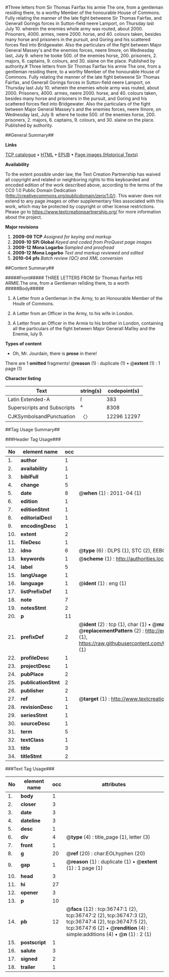 #Three letters from Sir Thomas Fairfax his armie The one, from a gentleman residing there, to a worthy Member of the honourable House of Commons. Fully relating the manner of the late fight betweene Sir Thomas Fairfax, and Generall Gorings forces in Sutton-field neere Lamport, on Thursday last July 10. wherein the enemies whole army was routed, about 2000. Prisoners, 4000. armes, neere 2000. horse, and 40. colours taken, besides many horse and prisoners in the pursuit, and Goring and his scattered forces fled into Bridgewater. Also the particulars of the fight between Major General Massey's and the enemies forces, neere Ilmore, on Wednesday last, July 9. where he tooke 500. of the enemies horse, 200. prisoners, 2. majors, 6. captains, 9. colours, and 30. slaine on the place. Published by authority.#
Three letters from Sir Thomas Fairfax his armie The one, from a gentleman residing there, to a worthy Member of the honourable House of Commons. Fully relating the manner of the late fight betweene Sir Thomas Fairfax, and Generall Gorings forces in Sutton-field neere Lamport, on Thursday last July 10. wherein the enemies whole army was routed, about 2000. Prisoners, 4000. armes, neere 2000. horse, and 40. colours taken, besides many horse and prisoners in the pursuit, and Goring and his scattered forces fled into Bridgewater. Also the particulars of the fight between Major General Massey's and the enemies forces, neere Ilmore, on Wednesday last, July 9. where he tooke 500. of the enemies horse, 200. prisoners, 2. majors, 6. captains, 9. colours, and 30. slaine on the place. Published by authority.

##General Summary##

**Links**

[TCP catalogue](http://www.ota.ox.ac.uk/tcp/)  • 
[HTML](http://tei.it.ox.ac.uk/tcp/Texts-HTML/free/A62/A62485.html)  • 
[EPUB](http://tei.it.ox.ac.uk/tcp/Texts-EPUB/free/A62/A62485.epub) • 
[Page images (Historical Texts)](https://historicaltexts.jisc.ac.uk/eebo-99832275e)

**Availability**

To the extent possible under law, the Text Creation Partnership has waived all copyright and related or neighboring rights to this keyboarded and encoded edition of the work described above, according to the terms of the CC0 1.0 Public Domain Dedication (http://creativecommons.org/publicdomain/zero/1.0/). This waiver does not extend to any page images or other supplementary files associated with this work, which may be protected by copyright or other license restrictions. Please go to https://www.textcreationpartnership.org/ for more information about the project.

**Major revisions**

1. __2009-09__ __TCP__ *Assigned for keying and markup*
1. __2009-10__ __SPi Global__ *Keyed and coded from ProQuest page images*
1. __2009-12__ __Mona Logarbo__ *Sampled and proofread*
1. __2009-12__ __Mona Logarbo__ *Text and markup reviewed and edited*
1. __2010-04__ __pfs__ *Batch review (QC) and XML conversion*

##Content Summary##

#####Front#####
THREE LETTERS FROM Sir Thomas Fairfax HIS ARMIE.The one, from a Gentleman reſiding there, to a worth
#####Body#####

1. A Letter from a Gentleman in the Army, to an Honourable Member of the Houſe of Commons.

1. A Letter from an Officer in the Army, to his wife in London.

1. A Letter from an Officer in the Armie to his brother in London, containing all the particulars of the fight between Major Generall Maſſey and the Enemie, Iuly 9.

**Types of content**

  * Oh, Mr. Jourdain, there is **prose** in there!

There are 1 **omitted** fragments! 
 @__reason__ (1) : duplicate (1)  •  @__extent__ (1) : 1 page (1)

**Character listing**


|Text|string(s)|codepoint(s)|
|---|---|---|
|Latin Extended-A|ſ|383|
|Superscripts             and Subscripts|⁴|8308|
|CJKSymbolsandPunctuation|〈〉|12296 12297|

##Tag Usage Summary##

###Header Tag Usage###

|No|element name|occ|attributes|
|---|---|---|---|
|1.|__author__|1||
|2.|__availability__|1||
|3.|__biblFull__|1||
|4.|__change__|5||
|5.|__date__|8| @__when__ (1) : 2011-04 (1)|
|6.|__edition__|1||
|7.|__editionStmt__|1||
|8.|__editorialDecl__|1||
|9.|__encodingDesc__|1||
|10.|__extent__|2||
|11.|__fileDesc__|1||
|12.|__idno__|6| @__type__ (6) : DLPS (1), STC (2), EEBO-CITATION (1), PROQUEST (1), VID (1)|
|13.|__keywords__|1| @__scheme__ (1) : http://authorities.loc.gov/ (1)|
|14.|__label__|5||
|15.|__langUsage__|1||
|16.|__language__|1| @__ident__ (1) : eng (1)|
|17.|__listPrefixDef__|1||
|18.|__note__|7||
|19.|__notesStmt__|2||
|20.|__p__|11||
|21.|__prefixDef__|2| @__ident__ (2) : tcp (1), char (1)  •  @__matchPattern__ (2) : ([0-9\-]+):([0-9IVX]+) (1), (.+) (1)  •  @__replacementPattern__ (2) : http://eebo.chadwyck.com/downloadtiff?vid=$1&page=$2 (1), https://raw.githubusercontent.com/textcreationpartnership/Texts/master/tcpchars.xml#$1 (1)|
|22.|__profileDesc__|1||
|23.|__projectDesc__|1||
|24.|__pubPlace__|2||
|25.|__publicationStmt__|2||
|26.|__publisher__|2||
|27.|__ref__|1| @__target__ (1) : http://www.textcreationpartnership.org/docs/. (1)|
|28.|__revisionDesc__|1||
|29.|__seriesStmt__|1||
|30.|__sourceDesc__|1||
|31.|__term__|5||
|32.|__textClass__|1||
|33.|__title__|3||
|34.|__titleStmt__|2||


###Text Tag Usage###

|No|element name|occ|attributes|
|---|---|---|---|
|1.|__body__|1||
|2.|__closer__|3||
|3.|__date__|3||
|4.|__dateline__|3||
|5.|__desc__|1||
|6.|__div__|4| @__type__ (4) : title_page (1), letter (3)|
|7.|__front__|1||
|8.|__g__|20| @__ref__ (20) : char:EOLhyphen (20)|
|9.|__gap__|1| @__reason__ (1) : duplicate (1)  •  @__extent__ (1) : 1 page (1)|
|10.|__head__|3||
|11.|__hi__|27||
|12.|__opener__|3||
|13.|__p__|10||
|14.|__pb__|12| @__facs__ (12) : tcp:36747:1 (2), tcp:36747:2 (2), tcp:36747:3 (2), tcp:36747:4 (2), tcp:36747:5 (2), tcp:36747:6 (2)  •  @__rendition__ (4) : simple:additions (4)  •  @__n__ (1) : 2 (1)|
|15.|__postscript__|1||
|16.|__salute__|3||
|17.|__signed__|2||
|18.|__trailer__|1||
